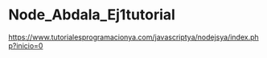 # Node_Abdala_Ej1tutorial
https://www.tutorialesprogramacionya.com/javascriptya/nodejsya/index.php?inicio=0
